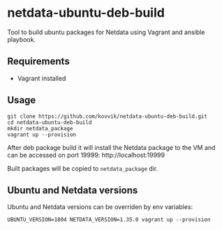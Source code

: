# netdata-ubuntu-deb-build

Tool to build ubuntu packages for Netdata using Vagrant and ansible playbook.

## Requirements
* Vagrant installed

## Usage

```
git clone https://github.com/kovvik/netdata-ubuntu-deb-build.git
cd netdata-ubuntu-deb-build
mkdir netdata_package
vagrant up --provision
```
After deb package build it will install the Netdata package to the VM and can be accessed on port 19999: http://localhost:19999

Built packages will be copied to `netdata_package` dir.

## Ubuntu and Netdata versions

Ubuntu and Netdata versions can be overriden by env variables:
```
UBUNTU_VERSION=1804 NETDATA_VERSION=1.35.0 vagrant up --provision
```
